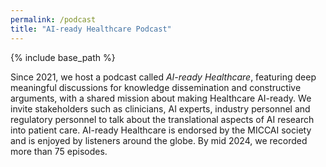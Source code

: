 ```yaml
---
permalink: /podcast
title: "AI-ready Healthcare Podcast"
---
```


{% include base_path %}

Since 2021, we host a podcast called *AI-ready Healthcare*, featuring deep meaningful discussions for knowledge dissemination and constructive arguments, with a shared mission about making Healthcare AI-ready.
We invite stakeholders such as clinicians, AI experts, industry personnel and regulatory personnel to talk about the translational aspects of AI research into patient care.
AI-ready Healthcare is endorsed by the MICCAI society and is enjoyed by listeners around the globe.
By mid 2024, we recorded more than 75 episodes.